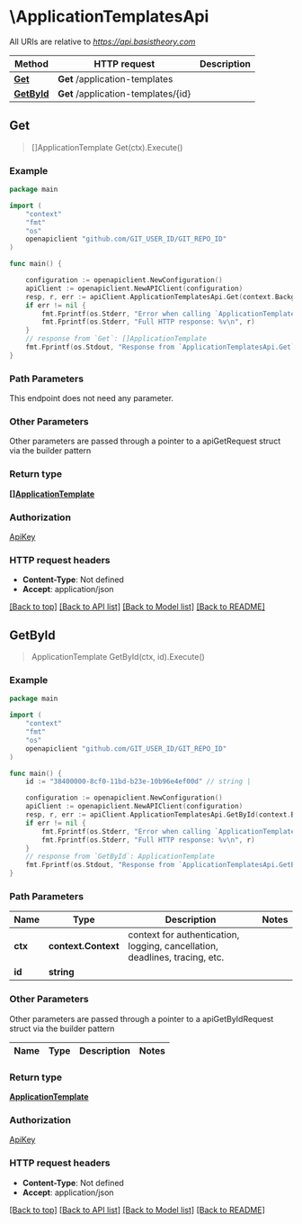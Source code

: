 # \ApplicationTemplatesApi

All URIs are relative to *https://api.basistheory.com*

Method | HTTP request | Description
------------- | ------------- | -------------
[**Get**](ApplicationTemplatesApi.md#Get) | **Get** /application-templates | 
[**GetById**](ApplicationTemplatesApi.md#GetById) | **Get** /application-templates/{id} | 



## Get

> []ApplicationTemplate Get(ctx).Execute()



### Example

```go
package main

import (
    "context"
    "fmt"
    "os"
    openapiclient "github.com/GIT_USER_ID/GIT_REPO_ID"
)

func main() {

    configuration := openapiclient.NewConfiguration()
    apiClient := openapiclient.NewAPIClient(configuration)
    resp, r, err := apiClient.ApplicationTemplatesApi.Get(context.Background()).Execute()
    if err != nil {
        fmt.Fprintf(os.Stderr, "Error when calling `ApplicationTemplatesApi.Get``: %v\n", err)
        fmt.Fprintf(os.Stderr, "Full HTTP response: %v\n", r)
    }
    // response from `Get`: []ApplicationTemplate
    fmt.Fprintf(os.Stdout, "Response from `ApplicationTemplatesApi.Get`: %v\n", resp)
}
```

### Path Parameters

This endpoint does not need any parameter.

### Other Parameters

Other parameters are passed through a pointer to a apiGetRequest struct via the builder pattern


### Return type

[**[]ApplicationTemplate**](ApplicationTemplate.md)

### Authorization

[ApiKey](../README.md#ApiKey)

### HTTP request headers

- **Content-Type**: Not defined
- **Accept**: application/json

[[Back to top]](#) [[Back to API list]](../README.md#documentation-for-api-endpoints)
[[Back to Model list]](../README.md#documentation-for-models)
[[Back to README]](../README.md)


## GetById

> ApplicationTemplate GetById(ctx, id).Execute()



### Example

```go
package main

import (
    "context"
    "fmt"
    "os"
    openapiclient "github.com/GIT_USER_ID/GIT_REPO_ID"
)

func main() {
    id := "38400000-8cf0-11bd-b23e-10b96e4ef00d" // string | 

    configuration := openapiclient.NewConfiguration()
    apiClient := openapiclient.NewAPIClient(configuration)
    resp, r, err := apiClient.ApplicationTemplatesApi.GetById(context.Background(), id).Execute()
    if err != nil {
        fmt.Fprintf(os.Stderr, "Error when calling `ApplicationTemplatesApi.GetById``: %v\n", err)
        fmt.Fprintf(os.Stderr, "Full HTTP response: %v\n", r)
    }
    // response from `GetById`: ApplicationTemplate
    fmt.Fprintf(os.Stdout, "Response from `ApplicationTemplatesApi.GetById`: %v\n", resp)
}
```

### Path Parameters


Name | Type | Description  | Notes
------------- | ------------- | ------------- | -------------
**ctx** | **context.Context** | context for authentication, logging, cancellation, deadlines, tracing, etc.
**id** | **string** |  | 

### Other Parameters

Other parameters are passed through a pointer to a apiGetByIdRequest struct via the builder pattern


Name | Type | Description  | Notes
------------- | ------------- | ------------- | -------------


### Return type

[**ApplicationTemplate**](ApplicationTemplate.md)

### Authorization

[ApiKey](../README.md#ApiKey)

### HTTP request headers

- **Content-Type**: Not defined
- **Accept**: application/json

[[Back to top]](#) [[Back to API list]](../README.md#documentation-for-api-endpoints)
[[Back to Model list]](../README.md#documentation-for-models)
[[Back to README]](../README.md)

